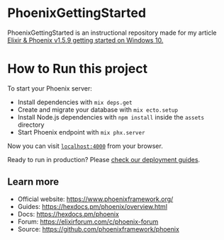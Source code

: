 # PhoenixGettingStarted
PhoenixGettingStarted is an instructional repository made for my article [Elixir & Phoenix v1.5.9 getting started on Windows 10.](https://brooklinmyers.medium.com/elixir-phoenix-v1-5-9-getting-started-on-windows-10-77761e4a53d8)

# How to Run this project
To start your Phoenix server:

  * Install dependencies with `mix deps.get`
  * Create and migrate your database with `mix ecto.setup`
  * Install Node.js dependencies with `npm install` inside the `assets` directory
  * Start Phoenix endpoint with `mix phx.server`

Now you can visit [`localhost:4000`](http://localhost:4000) from your browser.

Ready to run in production? Please [check our deployment guides](https://hexdocs.pm/phoenix/deployment.html).

## Learn more

  * Official website: https://www.phoenixframework.org/
  * Guides: https://hexdocs.pm/phoenix/overview.html
  * Docs: https://hexdocs.pm/phoenix
  * Forum: https://elixirforum.com/c/phoenix-forum
  * Source: https://github.com/phoenixframework/phoenix
